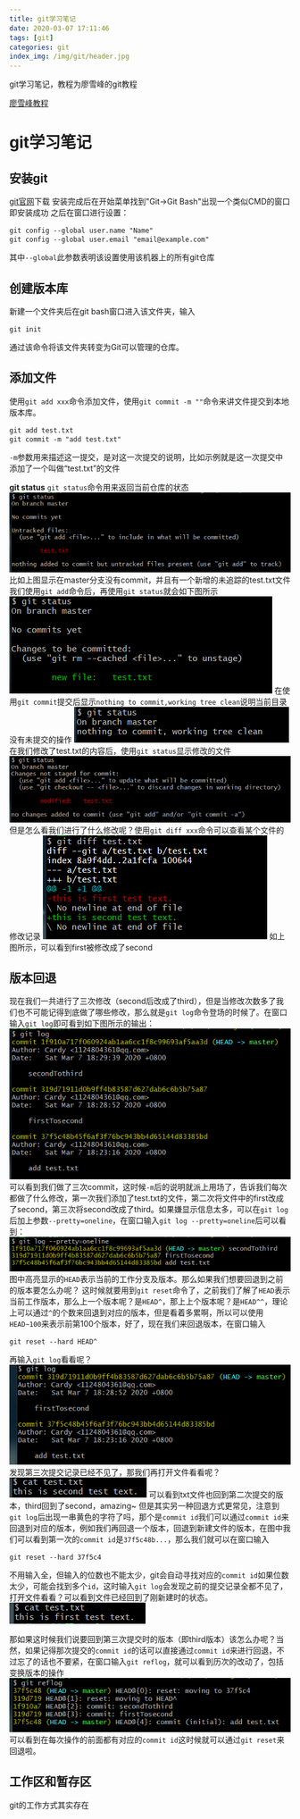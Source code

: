 ```yaml
---
title: git学习笔记
date: 2020-03-07 17:11:46
tags: [git]
categories: git
index_img: /img/git/header.jpg
---
```

git学习笔记，教程为廖雪峰的git教程

<!-- more -->

[廖雪峰教程](https:///www.liaoxuefeng.com)
# git学习笔记

## 安装git
[git官网](https://git-scm.com/downloads)下载
安装完成后在开始菜单找到"Git->Git Bash"出现一个类似CMD的窗口即安装成功
之后在窗口进行设置：
``` git
git config --global user.name "Name"
git config --global user.email "email@example.com"
```
其中`--global`此参数表明该设置使用该机器上的所有git仓库

## 创建版本库
新建一个文件夹后在git bash窗口进入该文件夹，输入
``` git
git init
```
通过该命令将该文件夹转变为Git可以管理的仓库。

## 添加文件
使用`git add xxx`命令添加文件，使用`git commit -m ""`命令来讲文件提交到本地版本库。
``` git
git add test.txt
git commit -m "add test.txt"
```
`-m`参数用来描述这一提交，是对这一次提交的说明，比如示例就是这一次提交中添加了一个叫做“test.txt”的文件

**git status**
`git status`命令用来返回当前仓库的状态
![](/img/git/maketxt.png)
比如上图显示在master分支没有commit，并且有一个新增的未追踪的test.txt文件
我们使用`git add`命令后，再使用`git status`就会如下图所示
![](/img/git/addtxt.png)
在使用`git commit`提交后显示`nothing to commit,working tree clean`说明当前目录没有未提交的操作
![](/img/git/committxt.png)
在我们修改了test.txt的内容后，使用`git status`显示修改的文件
![](/img/git/modifytxt.png)
但是怎么看我们进行了什么修改呢？使用`git diff xxx`命令可以查看某个文件的修改记录
![](/img/git/diff.png)
如上图所示，可以看到first被修改成了second

## 版本回退
现在我们一共进行了三次修改（second后改成了third），但是当修改次数多了我们也不可能记得到底做了哪些修改，那么就是`git log`命令登场的时候了。在窗口输入`git log`即可看到如下图所示的输出：
![](/img/git/log.png)
可以看到我们做了三次commit，这时候`-m`后的说明就派上用场了，告诉我们每次都做了什么修改，第一次我们添加了test.txt的文件，第二次将文件中的first改成了second，第三次将second改成了third。如果嫌显示信息太多，可以在`git log`后加上参数`--pretty=oneline`，在窗口输入`git log --pretty=oneline`后可以看到：
![](/img/git/--pretty=oneline.png)
图中高亮显示的`HEAD`表示当前的工作分支及版本。那么如果我们想要回退到之前的版本要怎么办呢？
这时候就要用到`git reset`命令了，之前我们了解了`HEAD`表示当前工作版本，那么上一个版本呢？是`HEAD^`，那上上个版本呢？是`HEAD^^`，理论上可以通过`^`的个数来回退到对应的版本，但是看着多累啊，所以可以使用`HEAD~100`来表示前第100个版本，好了，现在我们来回退版本，在窗口输入
``` git
git reset --hard HEAD^
```
再输入`git log`看看呢？
![](/img/git/HEAD^.png)
发现第三次提交记录已经不见了，那我们再打开文件看看呢？
![](/img/git/cattxt.png)
可以看到txt文件也回到第二次提交的版本，third回到了second，amazing~
但是其实另一种回退方式更常见，注意到`git log`后出现一串黄色的字符了吗，那个是`commit id`我们可以通过`commit id`来回退到对应的版本，例如我们再回退一个版本，回退到新建文件的版本，在图中我们可以看到第一次的`commit id`是`37f5c48b...`，那么我们就可以在窗口输入
``` git
git reset --hard 37f5c4
```
不用输入全，但输入的位数也不能太少，git会自动寻找对应的`commit id`如果位数太少，可能会找到多个`id`，这时输入`git log`会发现之前的提交记录全都不见了，打开文件看看？可以看到文件已经回到了刚新建时的状态。
![](/img/git/firstcommit.png)

那如果这时候我们说要回到第三次提交时的版本（即third版本）该怎么办呢？当然，如果记得那次提交的`commit id`的话可以直接通过`commit id`来进行回退，不过忘了的话也不要紧，在窗口输入`git reflog`，就可以看到历次的改动了，包括变换版本的操作
![](/img/git/reflog.png)
可以看到在每次操作的前面都有对应的`commit id`这时候就可以通过`git reset`来回退啦。

## 工作区和暂存区

git的工作方式其实存在